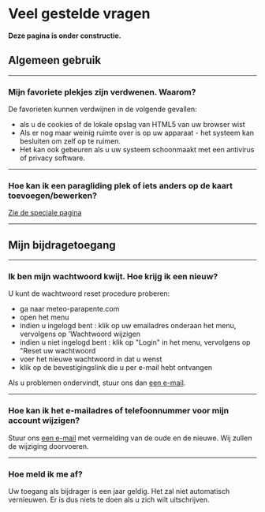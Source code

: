 # Veel gestelde vragen

**Deze pagina is onder constructie.**

## Algemeen gebruik

---
### Mijn favoriete plekjes zijn verdwenen. Waarom?

De favorieten kunnen verdwijnen in de volgende gevallen:

- als u de cookies of de lokale opslag van HTML5 van uw browser wist
- Als er nog maar weinig ruimte over is op uw apparaat - het systeem kan besluiten om zelf op te ruimen.
- Het kan ook gebeuren als u uw systeem schoonmaakt met een antivirus of privacy software.

---
### Hoe kan ik een paragliding plek of iets anders op de kaart toevoegen/bewerken?

[Zie de speciale pagina](additional/edit-the-map.md)

---
## Mijn bijdragetoegang

---
### Ik ben mijn wachtwoord kwijt. Hoe krijg ik een nieuw?
U kunt de wachtwoord reset procedure proberen:

- ga naar meteo-parapente.com
- open het menu
- indien u ingelogd bent : klik op uw emailadres onderaan het menu, vervolgens op 'Wachtwoord wijzigen
- indien u niet ingelogd bent : klik op "Login" in het menu, vervolgens op "Reset uw wachtwoord
- voer het nieuwe wachtwoord in dat u wenst
- klik op de bevestigingslink die u per e-mail hebt ontvangen

Als u problemen ondervindt, stuur ons dan [een e-mail](../contact.md).

---
### Hoe kan ik het e-mailadres of telefoonnummer voor mijn account wijzigen?
Stuur ons [een e-mail](../contact.md) met vermelding van de oude en de nieuwe. Wij zullen de wijziging doorvoeren.

---
### Hoe meld ik me af?
Uw toegang als bijdrager is een jaar geldig. Het zal niet automatisch vernieuwen. Er is dus niets te doen als u zich wilt uitschrijven.

